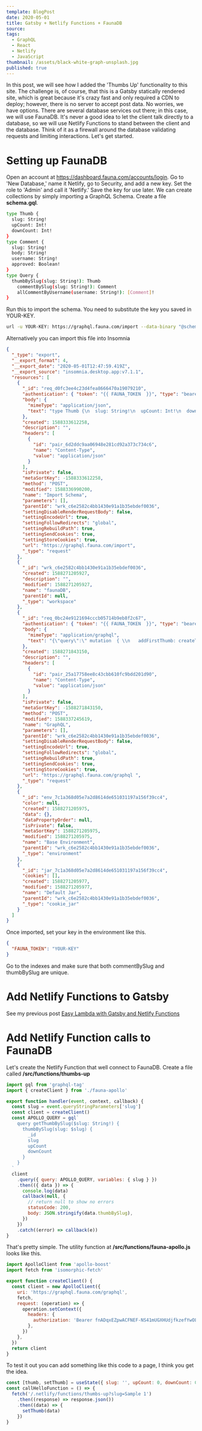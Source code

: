 ```yaml
---
template: BlogPost
date: 2020-05-01
title: Gatsby + Netlify Functions + FaunaDB
source:
tags:
  - GraphQL
  - React
  - Netlify
  - JavaScript
thumbnail: /assets/black-white-graph-unsplash.jpg
published: true
---
```


In this post, we will see how I added the 'Thumbs Up' functionality to this site. The challenge is, of course, that this is a Gatsby statically rendered site, which is great because it's crazy fast and only required a CDN to deploy; however, there is no server to accept post data. No worries, we have options. There are several database services out there; in this case, we will use FaunaDB. It's never a good idea to let the client talk directly to a database, so we will use Netlify Functions to stand between the client and the database. Think of it as a firewall around the database validating requests and limiting interactions. Let's get started.

# Setting up FaunaDB

Open an account at https://dashboard.fauna.com/accounts/login.
Go to 'New Database,' name it Netlify, go to Security, and add a new key. Set the role to 'Admin' and call it 'Netlify.' Save the key for use later. We can create collections by simply importing a GraphQL Schema. Create a file <b>schema.gql</b>.

```bash
type Thumb {
  slug: String!
  upCount: Int!
  downCount: Int!
}
type Comment {
  slug: String!
  body: String!
  username: String!
  approved: Boolean!
}
type Query {
  thumbBySlug(slug: String!): Thumb
    commentBySlug(slug: String!): Comment
    allCommentByUsername(username: String!): [Comment]!
}
```

Run this to import the schema. You need to substitute the key you saved in YOUR-KEY.

```bash
url -u YOUR-KEY: https://graphql.fauna.com/import --data-binary "@schema.gql"
```

Alternatively you can import this file into Insomnia

```json
{
  "_type": "export",
  "__export_format": 4,
  "__export_date": "2020-05-01T12:47:59.419Z",
  "__export_source": "insomnia.desktop.app:v7.1.1",
  "resources": [
    {
      "_id": "req_d0fc3ee4c23d4fea8666470a19079210",
      "authentication": { "token": "{{ FAUNA_TOKEN  }}", "type": "bearer" },
      "body": {
        "mimeType": "application/json",
        "text": "type Thumb {\n  slug: String!\n  upCount: Int!\n  downCount: Int!\n}\ntype Comment {\n  slug: String!\n  body: String!\n  username: String!\n  approved: Boolean!\n}\ntype Query {\n  thumbBySlug(slug: String!): Thumb\n\tcommentBySlug(slug: String!): Comment\n\tallCommentByUsername(username: String!): [Comment]!\n}"
      },
      "created": 1588333612258,
      "description": "",
      "headers": [
        {
          "id": "pair_6d2ddc9aa06948e281cd92a373c734c6",
          "name": "Content-Type",
          "value": "application/json"
        }
      ],
      "isPrivate": false,
      "metaSortKey": -1588333612258,
      "method": "POST",
      "modified": 1588336990200,
      "name": "Import Schema",
      "parameters": [],
      "parentId": "wrk_c6e2582c4bb1430e91a1b35ebdef0036",
      "settingDisableRenderRequestBody": false,
      "settingEncodeUrl": true,
      "settingFollowRedirects": "global",
      "settingRebuildPath": true,
      "settingSendCookies": true,
      "settingStoreCookies": true,
      "url": "https://graphql.fauna.com/import",
      "_type": "request"
    },
    {
      "_id": "wrk_c6e2582c4bb1430e91a1b35ebdef0036",
      "created": 1588271205927,
      "description": "",
      "modified": 1588271205927,
      "name": "faunaDB",
      "parentId": null,
      "_type": "workspace"
    },
    {
      "_id": "req_0bc24e9121694cccb05714b9eb8f2c67",
      "authentication": { "token": "{{ FAUNA_TOKEN  }}", "type": "bearer" },
      "body": {
        "mimeType": "application/graphql",
        "text": "{\"query\":\" mutation  { \\n   addFirstThumb: createThumb(data: {slug: \\\"Sample 1\\\", upCount: 1}) {\\n    slug\\n    downCount\\n    upCount\\n    _id\\n  }\\n  addSecondThumb: createThumb(data: {slug: \\\"Sample 2\\\"}) {\\n    slug\\n    downCount\\n    upCount\\n    _id\\n  }\\n}\"}"
      },
      "created": 1588271843150,
      "description": "",
      "headers": [
        {
          "id": "pair_25a17758ee8c43cbb610fc9bdd201d90",
          "name": "Content-Type",
          "value": "application/json"
        }
      ],
      "isPrivate": false,
      "metaSortKey": -1588271843150,
      "method": "POST",
      "modified": 1588337245619,
      "name": "GraphQL",
      "parameters": [],
      "parentId": "wrk_c6e2582c4bb1430e91a1b35ebdef0036",
      "settingDisableRenderRequestBody": false,
      "settingEncodeUrl": true,
      "settingFollowRedirects": "global",
      "settingRebuildPath": true,
      "settingSendCookies": true,
      "settingStoreCookies": true,
      "url": "https://graphql.fauna.com/graphql ",
      "_type": "request"
    },
    {
      "_id": "env_7c1a368d05e7a2d8614de651031197a156f39cc4",
      "color": null,
      "created": 1588271205975,
      "data": {},
      "dataPropertyOrder": null,
      "isPrivate": false,
      "metaSortKey": 1588271205975,
      "modified": 1588271205975,
      "name": "Base Environment",
      "parentId": "wrk_c6e2582c4bb1430e91a1b35ebdef0036",
      "_type": "environment"
    },
    {
      "_id": "jar_7c1a368d05e7a2d8614de651031197a156f39cc4",
      "cookies": [],
      "created": 1588271205977,
      "modified": 1588271205977,
      "name": "Default Jar",
      "parentId": "wrk_c6e2582c4bb1430e91a1b35ebdef0036",
      "_type": "cookie_jar"
    }
  ]
}
```

Once imported, set your key in the environment like this.

```json
{
  "FAUNA_TOKEN": "YOUR-KEY"
}
```

Go to the indexes and make sure that both commentBySlug and thumbBySlug are unique.

# Add Netlify Functions to Gatsby

See my previous post [Easy Lambda with Gatsby and Netlify Functions](/post/2020-04-07-easy-lambda-with-gatsby-and-netlify-functions/)

# Add Netlify Function calls to FaunaDB

Let's create the Netlify Function that well connect to FaunaDB. Create a file called <b>/src/functions/thumbs-up</b>

```javascript
import gql from 'graphql-tag'
import { createClient } from './fauna-apollo'

export function handler(event, context, callback) {
  const slug = event.queryStringParameters['slug']
  const client = createClient()
  const APOLLO_QUERY = gql`
    query getThumbBySlug($slug: String!) {
      thumbBySlug(slug: $slug) {
        _id
        slug
        upCount
        downCount
      }
    }
  `
  client
    .query({ query: APOLLO_QUERY, variables: { slug } })
    .then(({ data }) => {
      console.log(data)
      callback(null, {
        // return null to show no errors
        statusCode: 200,
        body: JSON.stringify(data.thumbBySlug),
      })
    })
    .catch((error) => callback(e))
}
```

That's pretty simple. The utility function at <b>/src/functions/fauna-apollo.js</b> looks like this.

```javascript
import ApolloClient from 'apollo-boost'
import fetch from 'isomorphic-fetch'

export function createClient() {
  const client = new ApolloClient({
    uri: 'https://graphql.fauna.com/graphql',
    fetch,
    request: (operation) => {
      operation.setContext({
        headers: {
          authorization: 'Bearer fnADqxEZpwACFNEF-NS41mUGXHUdjfkzefYwOLGC',
        },
      })
    },
  })
  return client
}
```

To test it out you can add something like this code to a page, I think you get the idea.

```javascript
const [thumb, setThumb] = useState({ slug: '', upCount: 0, downCount: 0 })
const callHelloFunction = () => {
  fetch('/.netlify/functions/thumbs-up?slug=Sample 1')
    .then((response) => response.json())
    .then((data) => {
      setThumb(data)
    })
}
```
